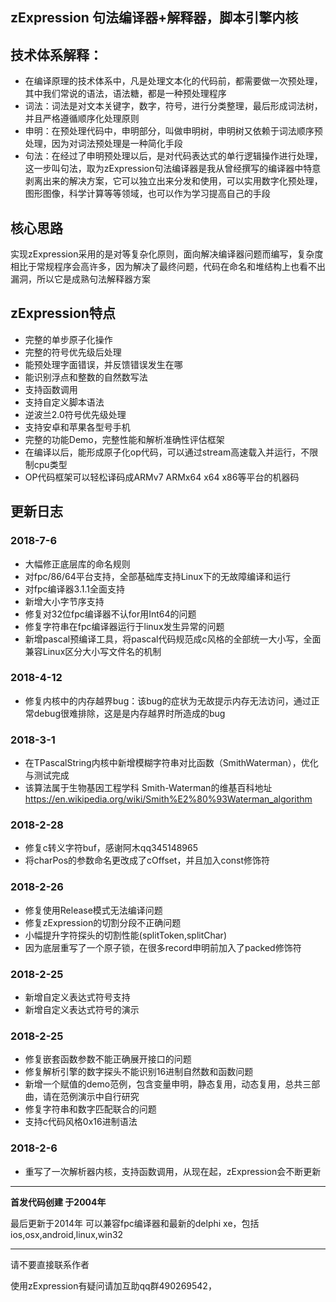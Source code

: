 ## zExpression 句法编译器+解释器，脚本引擎内核


## 技术体系解释：
- 在编译原理的技术体系中，凡是处理文本化的代码前，都需要做一次预处理，其中我们常说的语法，语法糖，都是一种预处理程序
- 词法：词法是对文本关键字，数字，符号，进行分类整理，最后形成词法树，并且严格遵循顺序化处理原则
- 申明：在预处理代码中，申明部分，叫做申明树，申明树又依赖于词法顺序预处理，因为对词法预处理是一种简化手段
- 句法：在经过了申明预处理以后，是对代码表达式的单行逻辑操作进行处理，这一步叫句法，取为zExpression句法编译器是我从曾经撰写的编译器中特意剥离出来的解决方案，它可以独立出来分发和使用，可以实用数字化预处理，图形图像，科学计算等等领域，也可以作为学习提高自己的手段



## 核心思路
实现zExpression采用的是对等复杂化原则，面向解决编译器问题而编写，复杂度相比于常规程序会高许多，因为解决了最终问题，代码在命名和堆结构上也看不出漏洞，所以它是成熟句法解释器方案

## zExpression特点
- 完整的单步原子化操作
- 完整的符号优先级后处理
- 能预处理字面错误，并反馈错误发生在哪
- 能识别浮点和整数的自然数写法
- 支持函数调用
- 支持自定义脚本语法
- 逆波兰2.0符号优先级处理
- 支持安卓和苹果各型号手机
- 完整的功能Demo，完整性能和解析准确性评估框架
- 在编译以后，能形成原子化op代码，可以通过stream高速载入并运行，不限制cpu类型
- OP代码框架可以轻松译码成ARMv7 ARMx64 x64 x86等平台的机器码


## 更新日志

### 2018-7-6
- 大幅修正底层库的命名规则
- 对fpc/86/64平台支持，全部基础库支持Linux下的无故障编译和运行
- 对fpc编译器3.1.1全面支持
- 新增大小字节序支持
- 修复对32位fpc编译器不认for用Int64的问题
- 修复字符串在fpc编译器运行于linux发生异常的问题
- 新增pascal预编译工具，将pascal代码规范成c风格的全部统一大小写，全面兼容Linux区分大小写文件名的机制

### 2018-4-12

- 修复内核中的内存越界bug：该bug的症状为无故提示内存无法访问，通过正常debug很难排除，这是是内存越界时所造成的bug

### 2018-3-1

- 在TPascalString内核中新增模糊字符串对比函数（SmithWaterman），优化与测试完成
- 该算法属于生物基因工程学科 Smith-Waterman的维基百科地址 https://en.wikipedia.org/wiki/Smith%E2%80%93Waterman_algorithm

### 2018-2-28

- 修复c转义字符buf，感谢阿木qq345148965
- 将charPos的参数命名更改成了cOffset，并且加入const修饰符

### 2018-2-26

- 修复使用Release模式无法编译问题
- 修复zExpression的切割分段不正确问题
- 小幅提升字符探头的切割性能(splitToken,splitChar)
- 因为底层重写了一个原子锁，在很多record申明前加入了packed修饰符

### 2018-2-25

- 新增自定义表达式符号支持
- 新增自定义表达式符号的演示

### 2018-2-25

- 修复嵌套函数参数不能正确展开接口的问题
- 修复解析引擎的数字探头不能识别16进制自然数和函数问题
- 新增一个赋值的demo范例，包含变量申明，静态复用，动态复用，总共三部曲，请在范例演示中自行研究
- 修复字符串和数字匹配联合的问题
- 支持c代码风格0x16进制语法

### 2018-2-6


- 重写了一次解析器内核，支持函数调用，从现在起，zExpression会不断更新


----------


**首发代码创建 于2004年** 

最后更新于2014年 可以兼容fpc编译器和最新的delphi xe，包括ios,osx,android,linux,win32


----------

请不要直接联系作者

使用zExpression有疑问请加互助qq群490269542，

